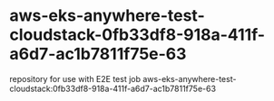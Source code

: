 # aws-eks-anywhere-test-cloudstack-0fb33df8-918a-411f-a6d7-ac1b7811f75e-63
repository for use with E2E test job aws-eks-anywhere-test-cloudstack:0fb33df8-918a-411f-a6d7-ac1b7811f75e-63
